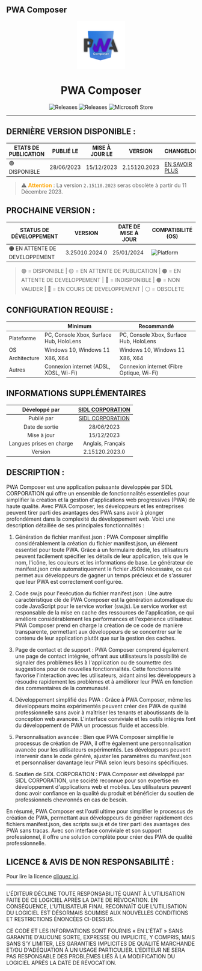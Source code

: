 ﻿## PWA Composer

<p align="center">
  <img width="128" align="center" src="https://github.com/SIDL-C0R0RATI0N/PWA-Composer/blob/main/.github/Sources/Logo.png">
</p>
<h1 align="center">
  PWA Composer
</h1>
<p align="center">
  <a style="text-decoration:none" href="https://github.com/SIDL-C0R0RATI0N/PWA-Composer">
    <img src="https://img.shields.io/github/package-json/v/SIDL-C0R0RATI0N/PWA-Composer?label=VERSION&style=for-the-badge" alt="Releases" />
  </a>
  <a style="text-decoration:none" href="https://github.com/SIDL-C0R0RATI0N/SociaLinkN/releases">
    <img src="https://img.shields.io/github/v/release/SIDL-C0R0RATI0N/PWA-Composer?include_prereleases&sort=date&style=for-the-badge" alt="Releases" />
  </a>
  <a style="text-decoration:none" href="https://www.microsoft.com/store/apps/9PKJR8HZ2RQH">
    <img src="https://img.shields.io/badge/Microsoft%20Store-blue?style=for-the-badge&logo=microsoft" alt="Microsoft Store" />
  </a>
</p>

***

## DERNIÈRE VERSION DISPONIBLE :

| ETATS DE PUBLICATION | PUBLIÉ LE | MISE À JOUR LE | VERSION | CHANGELOG | CERTIFICATION |
| -------------------- | --------- | -------------- | ------- | --------- | ------------- |
| 🟢 DISPONIBLE | 28/06/2023 | 15/12/2023 | 2.15120.2023 | <a href="https://github.com/SIDL-C0R0RATI0N/PWA-Composer/blob/main/CHANGELOG.md#version-2151202023--15-d%C3%A9cembre-2023" target="_self">EN SAVOIR PLUS</a> | <a href="https://github.com/SIDL-C0R0RATI0N/PWA-Composer/blob/main/.github/Certification/certification_status.md" target="_blank">RÉSULTATS DE CERTIFICATION</a>  |

> :warning: <span style="color:orange;">**Attention**</span> :
La version `2.15110.2023` seras obsolète à partir du 11 Décembre 2023.

## PROCHAINE VERSION :

| STATUS DE DÉVELOPPEMENT | VERSION | DATE DE MISE À JOUR | COMPATIBILITÉ (OS) |
| ----------------------- | ------- | ------------------- | ------------------ |
| 🟠 EN ATTENTE DE DEVELOPPEMENT | 3.25010.2024.0 | 25/01/2024 | <img src="https://img.shields.io/badge/Windows-blue?style=for-the-badge&logo=windows" alt="Platform" /> |

> 🟢 = DISPONIBLE | 🟡 = EN ATTENTE DE PUBLICATION | 🟠 = EN ATTENTE DE DEVELOPPEMENT | 🔴 = INDISPONIBLE | 🟤 = NON VALIDER | 🔵 = EN COURS DE DEVELOPPEMENT | ⚪ = OBSOLETE

## CONFIGURATION REQUISE :

|            | Minimum | Recommandé |
| ---------- | ------- | ---------- |
| Plateforme | PC, Console Xbox, Surface Hub, HoloLens | PC, Console Xbox, Surface Hub, HoloLens |
| OS | Windows 10, Windows 11 | Windows 10, Windows 11 |
| Architecture | X86, X64 | X86, X64 |
| Autres | Connexion internet (ADSL, XDSL, Wi-Fi) | Connexion internet (Fibre Optique, Wi-Fi) |

## INFORMATIONS SUPPLÉMENTAIRES

| Développé par | <a target="_blank" href="https://sidl-corporation.fr/">SIDL CORPORATION</a> |
|:-:|:-:|
| Publié par | <a target="_blank" href="https://apps.microsoft.com/store/search?publisher=SIDL%20CORPORATION">SIDL CORPORATION</a> |
| Date de sortie | 28/06/2023 |
| Mise à jour | 15/12/2023 |
| Langues prises en charge | Anglais, Français |
| Version | 2.15120.2023.0 |

## DESCRIPTION :

PWA Composer est une application puissante développée par SIDL CORPORATION qui offre un ensemble de fonctionnalités essentielles pour simplifier la création et la gestion d'applications web progressives (PWA) de haute qualité. Avec PWA Composer, les développeurs et les entreprises peuvent tirer parti des avantages des PWA sans avoir à plonger profondément dans la complexité du développement web. Voici une description détaillée de ses principales fonctionnalités :

1. Génération de fichier manifest.json :
PWA Composer simplifie considérablement la création du fichier manifest.json, un élément essentiel pour toute PWA. Grâce à un formulaire dédié, les utilisateurs peuvent facilement spécifier les détails de leur application, tels que le nom, l'icône, les couleurs et les informations de base. Le générateur de manifest.json crée automatiquement le fichier JSON nécessaire, ce qui permet aux développeurs de gagner un temps précieux et de s'assurer que leur PWA est correctement configurée.

2. Code sw.js pour l'exécution du fichier manifest.json :
Une autre caractéristique clé de PWA Composer est la génération automatique du code JavaScript pour le service worker (sw.js). Le service worker est responsable de la mise en cache des ressources de l'application, ce qui améliore considérablement les performances et l'expérience utilisateur. PWA Composer prend en charge la création de ce code de manière transparente, permettant aux développeurs de se concentrer sur le contenu de leur application plutôt que sur la gestion des caches.

3. Page de contact et de support :
PWA Composer comprend également une page de contact intégrée, offrant aux utilisateurs la possibilité de signaler des problèmes liés à l'application ou de soumettre des suggestions pour de nouvelles fonctionnalités. Cette fonctionnalité favorise l'interaction avec les utilisateurs, aidant ainsi les développeurs à résoudre rapidement les problèmes et à améliorer leur PWA en fonction des commentaires de la communauté.

4. Développement simplifié des PWA :
Grâce à PWA Composer, même les développeurs moins expérimentés peuvent créer des PWA de qualité professionnelle sans avoir à maîtriser les tenants et aboutissants de la conception web avancée. L'interface conviviale et les outils intégrés font du développement de PWA un processus fluide et accessible.

5. Personnalisation avancée :
Bien que PWA Composer simplifie le processus de création de PWA, il offre également une personnalisation avancée pour les utilisateurs expérimentés. Les développeurs peuvent intervenir dans le code généré, ajuster les paramètres du manifest.json et personnaliser davantage leur PWA selon leurs besoins spécifiques.

6. Soutien de SIDL CORPORATION :
PWA Composer est développé par SIDL CORPORATION, une société reconnue pour son expertise en développement d'applications web et mobiles. Les utilisateurs peuvent donc avoir confiance en la qualité du produit et bénéficier du soutien de professionnels chevronnés en cas de besoin.

En résumé, PWA Composer est l'outil ultime pour simplifier le processus de création de PWA, permettant aux développeurs de générer rapidement des fichiers manifest.json, des scripts sw.js et de tirer parti des avantages des PWA sans tracas. Avec son interface conviviale et son support professionnel, il offre une solution complète pour créer des PWA de qualité professionnelle.

## LICENCE & AVIS DE NON RESPONSABILITÉ :

Pour lire la licence <a href="https://github.com/SIDL-C0R0RATI0N/PWA-Composer/blob/main/LICENSE">cliquez ici</a>.
***

L'ÉDITEUR DÉCLINE TOUTE RESPONSABILITÉ QUANT À L'UTILISATION FAITE DE CE LOGICIEL APRÈS LA DATE DE RÉVOCATION. EN CONSÉQUENCE, L'UTILISATEUR FINAL RECONNAÎT QUE L'UTILISATION DU LOGICIEL EST DÉSORMAIS SOUMISE AUX NOUVELLES CONDITIONS ET RESTRICTIONS ÉNONCÉES CI-DESSUS.

CE CODE ET LES INFORMATIONS SONT FOURNIS « EN L'ÉTAT » SANS GARANTIE D'AUCUNE SORTE, EXPRESSE OU IMPLICITE, Y COMPRIS, MAIS SANS S'Y LIMITER, LES GARANTIES IMPLICITES DE QUALITÉ MARCHANDE ET/OU D'ADÉQUATION À UN USAGE PARTICULIER. L'ÉDITEUR NE SERA PAS RESPONSABLE DES PROBLÈMES LIÉS À LA MODIFICATION DU LOGICIEL APRÈS LA DATE DE RÉVOCATION.
